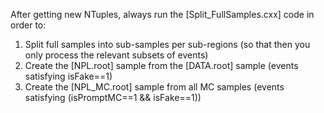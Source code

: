 After getting new NTuples, always run the [Split_FullSamples.cxx] code in order to:
1) Split full samples into sub-samples per sub-regions (so that then you only process the relevant subsets of events)
2) Create the [NPL.root] sample from the [DATA.root] sample (events satisfying isFake==1)
3) Create the [NPL_MC.root] sample from all MC samples (events satisfying (isPromptMC==1 && isFake==1))
